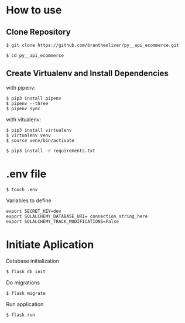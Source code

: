 # How to use

## Clone Repository

```
$ git clone https://github.com/brantheoliver/py__api_ecommerce.git

$ cd py__api_ecommerce
```

## Create Virtualenv and Install Dependencies

with pipenv:

```
$ pip3 install pipenv
$ pipenv --three
$ pipenv sync
```

with vitualenv:

```
$ pip3 install virtualenv
$ virtualenv venv
$ source venv/bin/activate

$ pip3 install -r requirements.txt
```

# .env file

```
$ touch .env
```

Variables to define

```
export SECRET_KEY=dev
export SQLALCHEMY_DATABASE_URI= connection_string_here
export SQLALCHEMY_TRACK_MODIFICATIONS=False
```

# Initiate Aplication

Database initialization

```
$ flask db init
```

Do migrations

```
$ flask migrate
```

Run application

```
$ flask run
```
